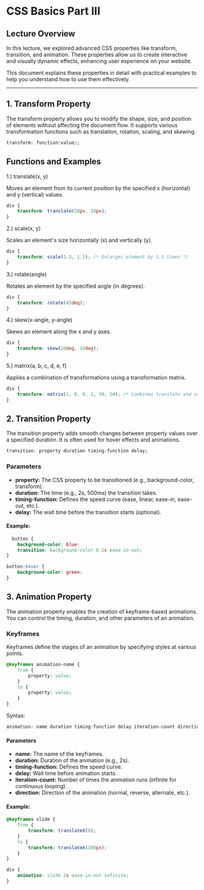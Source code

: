 # CSS Basics Part III

## Lecture Overview

In this lecture, we explored advanced CSS properties like transform, transition, and animation. These properties allow us to create interactive and visually dynamic effects, enhancing user experience on your website.

This document explains these properties in detail with practical examples to help you understand how to use them effectively.

---

## 1. Transform Property

The transform property allows you to modify the shape, size, and position of elements without affecting the document flow. It supports various transformation functions such as translation, rotation, scaling, and skewing.

```css
transform: function(value);
```

## Functions and Examples

1.) translate(x, y)

Moves an element from its current position by the specified x (horizontal) and y (vertical) values.

```css
div {
    transform: translate(50px, 20px);
}
```

2.) scale(x, y)

Scales an element's size horizontally (x) and vertically (y).

```css
div {
    transform: scale(1.5, 1.5); /* Enlarges element by 1.5 times */
}
```

3.) rotate(angle)

Rotates an element by the specified angle (in degrees).

```css
div {
    transform: rotate(45deg);
}
```

4.) skew(x-angle, y-angle)

Skews an element along the x and y axes.

```css
div {
    transform: skew(20deg, 10deg);
}
```

5.) matrix(a, b, c, d, e, f)

Applies a combination of transformations using a transformation matrix.

```css
div {
    transform: matrix(1, 0, 0, 1, 50, 50); /* Combines translate and scale */
}
```

## 2. Transition Property

The transition property adds smooth changes between property values over a specified duration. It is often used for hover effects and animations.

```css
transition: property duration timing-function delay;
```

### Parameters

- **property:** The CSS property to be transitioned (e.g., background-color, transform).
- **duration:** The time (e.g., 2s, 500ms) the transition takes.
- **timing-function:** Defines the speed curve (ease, linear, ease-in, ease-out, etc.).
- **delay:** The wait time before the transition starts (optional).

#### Example: 

```css
  button {
    background-color: blue;
    transition: background-color 0.5s ease-in-out;
}

button:hover {
    background-color: green;
}
```

## 3. Animation Property

The animation property enables the creation of keyframe-based animations. You can control the timing, duration, and other parameters of an animation.

### Keyframes

Keyframes define the stages of an animation by specifying styles at various points.

```css
@keyframes animation-name {
    from {
        property: value;
    }
    to {
        property: value;
    }
}
```

Syntax: 

```css
animation: name duration timing-function delay iteration-count direction;
```

#### Parameters

- **name:** The name of the keyframes.
- **duration:** Duration of the animation (e.g., 2s).
- **timing-function:** Defines the speed curve.
- **delay:** Wait time before animation starts.
- **iteration-count:** Number of times the animation runs (infinite for continuous looping).
- **direction:** Direction of the animation (normal, reverse, alternate, etc.).

#### Example: 

```css
@keyframes slide {
    from {
        transform: translateX(0);
    }
    to {
        transform: translateX(100px);
    }
}

div {
    animation: slide 2s ease-in-out infinite;
}
```
